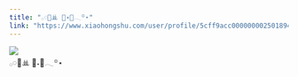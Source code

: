 ```yaml
---
title: "𓂂𓏸🐣ꔣ 🫧˖🛀𓂃꙳⋆"
link: "https://www.xiaohongshu.com/user/profile/5cff9acc0000000025018949/"
---
```


<img src="http://sns-webpic-qc.xhscdn.com/202409111443/7c6a06209cd46b1bfd567cb7b1de0d62/1040g2sg30ufhlo1p5a0g5n7vjb69b2a91n6ji2o!nc_n_nwebp_mw_1" /><br />𓂂𓏸🐣ꔣ 🫧˖🛀𓂃꙳⋆
